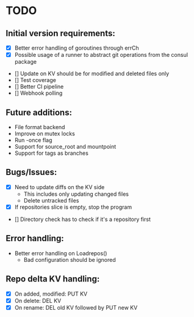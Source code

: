 # TODO

## Initial version requirements:
* [x] Better error handling of goroutines through errCh
* [x] Possible usage of a runner to abstract git operations from the consul package
* [] Update on KV should be for modified and deleted files only
* [] Test coverage
* [] Better CI pipeline
* [] Webhook polling

## Future additions:
* File format backend
* Improve on mutex locks
* Run -once flag
* Support for source_root and mountpoint
* Support for tags as branches

## Bugs/Issues:
* [x] Need to update diffs on the KV side
  * This includes only updating changed files
  * Delete untracked files
* [x] If repositories slice is empty, stop the program
* [] Directory check has to check if it's a repository first

## Error handling:
* Better error handling on Loadrepos()
  * Bad configuration should be ignored

## Repo delta KV handling:
* [x] On added, modified: PUT KV
* [x] On delete: DEL KV
* [x] On rename: DEL old KV followed by PUT new KV
